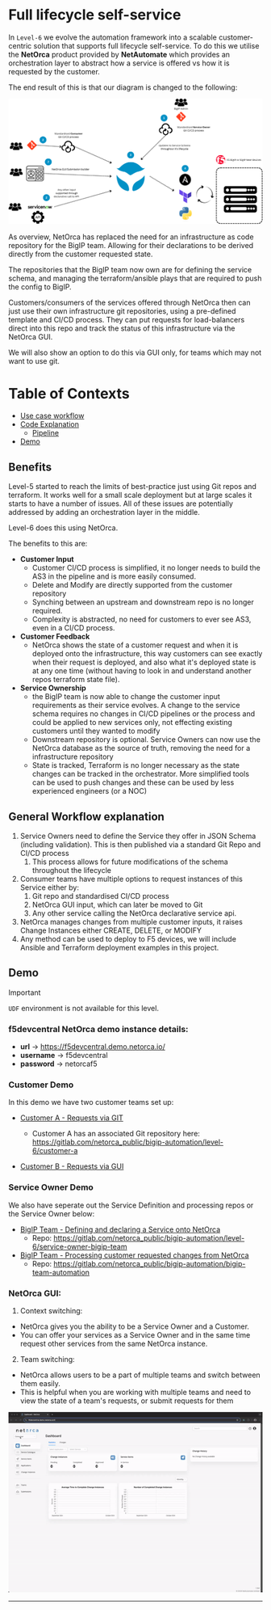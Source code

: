 # Full lifecycle self-service

In `Level-6` we evolve the automation framework into a scalable customer-centric solution that supports full lifecycle self-service. 
To do this we utilise the **NetOrca** product provided by **NetAutomate** which provides an orchestration layer to abstract how a service is offered vs how it is requested by the customer. 

The end result of this is that our diagram is changed to the following:


![level-6](../images/lvl6_img1.png)

As overview, NetOrca has replaced the need for an infrastructure as code repository for the BigIP team. Allowing for their declarations to be derived directly from the customer requested state. 

The repositories that the BigIP team now own are for defining the service schema, and managing the terraform/ansible plays that are required to push the config to BigIP.

Customers/consumers of the services offered through NetOrca then can just use their own infrastructure git repositories, using a pre-defined template and CI/CD process. They can put requests for load-balancers direct into this repo and track the status of this infrastructure via the NetOrca GUI. 

We will also show an option to do this via GUI only, for teams which may not want to use git. 

# Table of Contexts

- [Use case workflow](#use-case-workflow)
- [Code Explanation](#code-explanation)
  - [Pipeline](#pipeline)
- [Demo](#demo)

## Benefits

Level-5 started to reach the limits of best-practice just using Git repos and terraform. It works well for a small scale deployment but at large scales it starts to have a number of issues. All of these issues are potentially addressed by adding an orchestration layer in the middle. 

Level-6 does this using NetOrca. 

The benefits to this are:
- **Customer Input**
  - Customer CI/CD process is simplified, it no longer needs to build the AS3 in the pipeline and is more easily consumed. 
  - Delete and Modify are directly supported from the customer repository
  - Synching between an upstream and downstream repo is no longer required.
  - Complexity is abstracted, no need for customers to ever see AS3, even in a CI/CD process. 
- **Customer Feedback**
  - NetOrca shows the state of a customer request and when it is deployed onto the infrastructure, this way customers can see exactly when their request is deployed, and also what it's deployed state is at any one time (without having to look in and understand another repos terraform state file).
- **Service Ownership**
  - the BigIP team is now able to change the customer input requirements as their service evolves. A change to the service schema requires no changes in CI/CD pipelines or the process and could be applied to new services only, not effecting existing customers until they wanted to modify
  - Downstream repository is optional. Service Owners can now use the NetOrca database as the source of truth, removing the need for a infrastructure repository
  - State is tracked, Terraform is no longer necessary as the state changes can be tracked in the orchestrator. More simplified tools can be used to push changes and these can be used by less experienced engineers (or a NOC)


## General Workflow explanation

1. Service Owners need to define the Service they offer in JSON Schema (including validation). This is then published via a standard Git Repo and CI/CD process
   1. This process allows for future modifications of the schema throughout the lifecycle
2. Consumer teams have multiple options to request instances of this Service either by:
   1. Git repo and standardised CI/CD process
   2. NetOrca GUI input, which can later be moved to Git
   3. Any other service calling the NetOrca declarative service api.
3. NetOrca manages changes from multiple customer inputs, it raises Change Instances either CREATE, DELETE, or MODIFY
4. Any method can be used to deploy to F5 devices, we will include Ansible and Terraform deployment examples in this project. 



## Demo
> [!IMPORTANT]
> `UDF` environment is not available for this level.


### f5devcentral NetOrca demo instance details:
- **url**       ->        https://f5devcentral.demo.netorca.io/
- **username**  ->        f5devcentral
- **password**  ->        netorcaf5


### Customer Demo

In this demo we have two customer teams set up:

- [Customer A - Requests via GIT](customer_a/README.md)<br>
  - Customer A has an associated Git repository here: https://gitlab.com/netorca_public/bigip-automation/level-6/customer-a

- [Customer B - Requests via GUI](customer_b/README.md)

### Service Owner Demo

We also have seperate out the Service Definition and processing repos or the Service Owner below:

- [BigIP Team - Defining and declaring a Service onto NetOrca](bigip_team/README.md)
  - Repo: https://gitlab.com/netorca_public/bigip-automation/level-6/service-owner-bigip-team
- [BigIP Team - Processing customer requested changes from NetOrca](bigip_team_processing/README.md)
  - Repo: https://gitlab.com/netorca_public/bigip-automation/bigip-team-automation


### NetOrca GUI:
1. Context switching:
  - NetOrca gives you the ability to be a Service Owner and a Customer.
  - You can offer your services as a Service Owner and in the same time request other services from the same NetOrca instance.


2. Team switching:
  - NetOrca allows users to be a part of multiple teams and switch between them easily. 
  - This is helpful when you are working with multiple teams and need to view the state of a team's requests, or submit requests for them


![team_switching](../images/level_6_demo_context_team_switching.gif)


---
